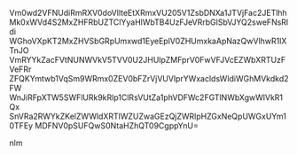 Vm0wd2VFNUdiRmRXV0doVllteEtXRmxVU205V1ZsbDNXa1JTVjFac2JETlhh
Mk0xWVd4S2MxZHFRbUZTClYyaHlWbTB4UzFJeVRrbGlSbVJYQ2sweFNsRldi
WGhoVXpKT2MxZHVSbGRpUmxwd1EyeEplV0ZHUmxkaApNazQwVlhwR1lXTnJO
VmRYYkZacFVtNUNWVkV5TVV0U2JHUlpZMFprV0FwVFJVcEZWbXRTUzFVeFRr
ZFQKYmtwb1VqSm9WRmx0ZEV0bFZrVjVUVlprYWxacldsWldiWGhMVkdkd2FW
WnJiRFpXTW5SWFlURk9kRlp1ClRsVUtZa1phVDFWc2FGTlNWbXgwWlVkR1Qx
SnVRa2RWYkZKelZWWldXRTlWZUZwaGEzQjZWRlpHZGxNeQpUWGxUYm10TFEy
MDFNV0pSUFQwS0NtaHZhQT09CgppYnU=

nlm